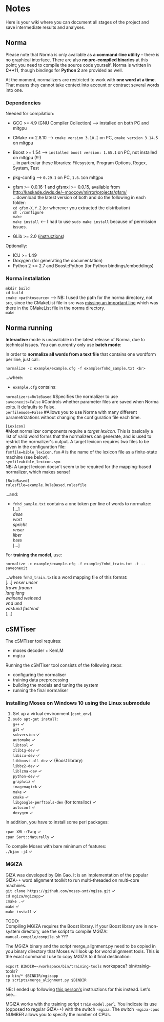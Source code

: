 # Notes
Here is your wiki where you can document all stages of the project and save intermediate results and analyses.

## Norma
Please note that Norma is only available as **a command-line utility** – there is no graphical interface. There are also **no pre-compiled binaries** at this point; you need to compile the source code yourself. Norma is written in **C++11**, though bindings for **Python 2** are provided as well.

At the moment, normalizers are restricted to work with **one word at a time**. That means they cannot take context into account or contract several words into one. 

### Dependencies

Needed for compilation:
* GCC >= 4.9 (GNU Compiler Collection) --> installed on both PC and mltgpu
* CMake >= 2.8.10  --> `cmake version 3.10.2` on PC, `cmake version 3.14.5` on mltgpu 
* Boost >= 1.54 --> `installed boost version: 1.65.1` on PC, not installed on mltgpu (!!!) <br>
 ...in particular these libraries: Filesystem, Program Options, Regex, System, Test
* pkg-config --> `0.29.1` on PC, `1.6.1`on mltgpu
* gfsm >= 0.0.16-1 and gfsmxl >= 0.0.15, available from http://kaskade.dwds.de/~moocow/mirror/projects/gfsm/<br>
...download the latest version of both and do the following in each folder:<br>
`cd gfsm-X.Y.Z`  (or wherever you extracted the distribution) <br>
`sh ./configure` <br>
`make` <br>
`make install` <-- I had to use `sudo make install` because of permission issues.<br> 
 
* GLib >= 2.0 ([instructions](https://programmer.help/blogs/ubuntu-18.04-install-glib-library-and-configure-codeblocks.html)) <br>

Optionally:<br>
* ICU >= 1.49
* Doxygen (for generating the documentation)
* Python 2 >= 2.7 and Boost::Python (for Python bindings/embeddings)

### Norma installation
`mkdir build` <br>
`cd build` <br>
`cmake <pathtosource>` --> NB: I used the path for the norma directory, not src, since the CMakeList file in src was [missing an important line](https://stackoverflow.com/questions/52255075/cmake-warning-dev-in-cmakelists-txt-no-cmake-minimum-required-command-is-pres) which was there in the CMakeList file in the norma directory.<br>
`make` <br>

## Norma running

**Interactive** mode is unavailable in the latest release of Norma, due to technical issues. You can currently only use **batch mode**:

In order to **normalize all words from a text file** that contains one wordform per line, just call:<br>

    normalize -c example/example.cfg -f example/fnhd_sample.txt <br>

...where:<br>
* `example.cfg` contains:<br>

`normalizers=RuleBased` #Specifies the normalizer to use <br>
`saveonexit=False` #Controls whether parameter files are saved when Norma exits. It defaults to False. <br>
`perfilemode=False` #Allows you to use Norma with many different parametrizations without changing the configuration file each time.<br>

`[Lexicon]`<br>
#Most normalizer components require a *target lexicon*. This is basically a list of valid word forms that the normalizers can generate, and is used to restrict the normalizer's output. A target lexicon requires two files to be given in the configuration file:<br> 
`fsmfile=bible_lexicon.fsm` # is the name of the lexicon file as a finite-state machine (see below).<br>
`symfile=bible_lexicon.sym` <br>
NB: A target lexicon doesn't seem to be required for the mapping-based normalizer, which makes sense!

`[RuleBased]`<br>
`rulesfile=example.RuleBased.rulesfile`<br>

...and:<br>
* `fnhd_sample.txt` contains a one token per line of words to normalize:<br>
\[...\]<br>
*dese*<br>
*wort*<br>
*spricht*<br>
*vnser*<br>
*liber*<br>
*here*<br>
\[...\]

For **training the model**, use:

    normalize -c example/example.cfg -f example/fnhd_train.txt -t --saveonexit

...where `fnhd_train.txt`is a word mapping file of this format:<br>
\[...\]
*vnser	unser <br>
frawn	frauen <br>
lang	lang <br>
wainend	weinend <br>
vnd	und <br>
vastund	fastend* <br>
\[...\]

## cSMTiser
The cSMTiser tool requires:<br>
* moses decoder + KenLM
* mgiza

Running the cSMTiser tool consists of the following steps:
* configuring the normaliser
* training data preprocessing
* building the models and tuning the system
* running the final normaliser

### Installing Moses on Windows 10 using the Linux submodule
1. Set up a virtual environment (`csmt_env`).<br>
2. `sudo apt-get install`:<br>
   `g++` ✓  <br>
   `git` ✓ <br>
   `subversion` ✓ <br>
   `automake` ✓ <br>
   `libtool` ✓ <br>
   `zlib1g-dev` ✓ <br>
   `libicu-dev` ✓ <br>
   `libboost-all-dev` ✓ (Boost library)<br>
   `libbz2-dev` ✓ <br>
   `liblzma-dev` ✓ <br>
   `python-dev` ✓ <br>
   `graphviz` ✓     <br>
   `imagemagick` ✓ <br>
   `make` ✓ <br>
   `cmake` ✓ <br>
   `libgoogle-perftools-dev` (for tcmalloc) ✓  <br>
   `autoconf` ✓ <br>
   `doxygen` ✓ <br>
   
In addition, you have to install some perl packages:

`cpan XML::Twig` ✓ <br>
`cpan Sort::Naturally` ✓ <br>

To compile Moses with bare minimum of features:<br>
`./bjam -j4` ✓
   
### MGIZA
GIZA was developed by Qin Gao. It is an implementation of the popular GIZA++ word alignment toolkit to run multi-threaded on multi-core machines.<br>
`git clone https://github.com/moses-smt/mgiza.git` ✓ <br>
`cd mgiza/mgizapp`✓ <br>
`cmake .`✓ <br>
`make` ✓ <br>
`make install` ✓ <br>

TODO:<br>
Compiling MGIZA requires the Boost library. If your Boost library are in non-system directory, use the script to compile MGIZA:<br>
`manual-compile/compile.sh` ??? <br>
   
The MGIZA binary and the script merge_alignment.py need to be copied in you binary directory that Moses will look up for word alignment tools. This is the exact command I use to copy MGIZA to it final destination:<br>

`export BINDIR=~/workspace/bin/training-tools` workspace? bin/trainig-tools? <br> 
`cp bin/* $BINDIR/mgizapp`<br> 
`cp scripts/merge_alignment.py $BINDIR` <br>

NB: I ended up following [this person's](https://danieltakeshi.github.io/2014/11/19/brain-dump-successfully-installing-and-running-the-moses-statistical-machine-translation-system/) instructions for this instead. Let's see...

MGIZA works with the training script `train-model.perl`. You indicate its use (opposed to regular GIZA++) with the switch `-mgiza`. The switch `-mgiza-cpus` NUMBER allows you to specify the number of CPUs. 

